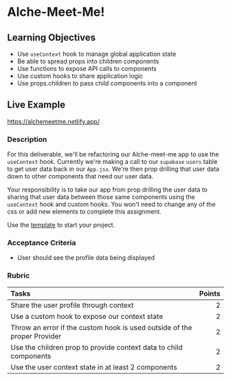 # Alche-Meet-Me!

## Learning Objectives

- Use `useContext` hook to manage global application state
- Be able to spread props into children components
- Use functions to expose API calls to components
- Use custom hooks to share application logic
- Use props.children to pass child components into a component

## Live Example

https://alchemeetme.netlify.app/

### Description

For this deliverable, we'll be refactoring our Alche-meet-me app to use the `useContext` hook. Currently we're making a call to our `supabase` `users` table to get user data back in our `App.jsx`. We're then prop drilling that user data down to other components that need our user data.

Your responsibility is to take our app from prop drilling the user data to sharing that user data between those same components using the `useContext` hook and custom hooks. You won't need to change any of the css or add new elements to complete this assignment.

Use the [template](https://github.com/alchemycodelab/adv-react-alchemeetme) to start your project.

### Acceptance Criteria

- User should see the profile data being displayed

### Rubric

| Tasks                                                                    | Points |
| :----------------------------------------------------------------------- | -----: |
| Share the user profile through context                                   |      2 |
| Use a custom hook to expose our context state                            |      2 |
| Throw an error if the custom hook is used outside of the proper Provider |      2 |
| Use the children prop to provide context data to child components        |      2 |
| Use the user context state in at least 2 components                      |      2 |

